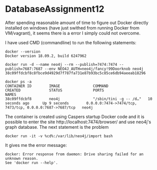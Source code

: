 # DatabaseAssignment12

After spending reasonable amount of time to figure out Docker directly installed on windows (have just swithed from running Docker from VM/vagrant), it seems there is a error I simply could not overcome.

I have used CMD (commandline) to run the following statements:

    docker --version
    Docker version 18.09.2, build 6247962

    docker run -d --name neo4j --rm --publish=7474:7474 --publish=7687:7687 --env NEO4J_AUTH=neo4j/fancy!99Doorknob neo4j
    38c09ffdcbf8c8fbce9d4929d7f787fa731e87b93bc5c85ce6db94aeeab18296

    docker ps -a
    CONTAINER ID        IMAGE               COMMAND                  CREATED             STATUS              PORTS                                                      NAMES
    38c09ffdcbf8        neo4j               "/sbin/tini -g -- /d…"   10 seconds ago      Up 9 seconds        0.0.0.0:7474->7474/tcp,    7473/tcp, 0.0.0.0:7687->7687/tcp   neo4j
    
The container is created using Caspers startup Docker code and it is possible to enter the site http://localhost:7474/browser/ 
and use neo4j's graph database. The next statement is the problem

    docker run -it -v %cd%:/var/lib/neo4j/import bash
  
It gives me the error message:

    docker: Error response from daemon: Drive sharing failed for an unknown reason.
    See 'docker run --help'.



